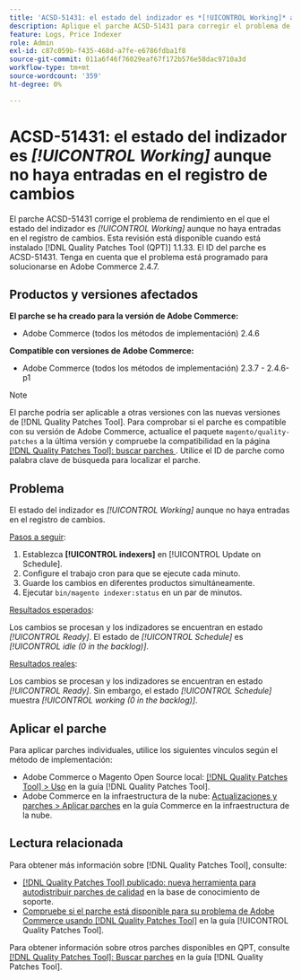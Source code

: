 ```yaml
---
title: 'ACSD-51431: el estado del indizador es *[!UICONTROL Working]* aunque no haya entradas en el registro de cambios'
description: Aplique el parche ACSD-51431 para corregir el problema de Adobe Commerce en el que el estado del indexador es *[!UICONTROL Working]* aunque no haya entradas en el registro de cambios.
feature: Logs, Price Indexer
role: Admin
exl-id: c87c059b-f435-468d-a7fe-e6786fdba1f8
source-git-commit: 011a6f46f76029eaf67f172b576e58dac9710a3d
workflow-type: tm+mt
source-wordcount: '359'
ht-degree: 0%

---
```


# ACSD-51431: el estado del indizador es *[!UICONTROL Working]* aunque no haya entradas en el registro de cambios

El parche ACSD-51431 corrige el problema de rendimiento en el que el estado del indizador es *[!UICONTROL Working]* aunque no haya entradas en el registro de cambios. Esta revisión está disponible cuando está instalado [!DNL Quality Patches Tool (QPT)] 1.1.33. El ID del parche es ACSD-51431. Tenga en cuenta que el problema está programado para solucionarse en Adobe Commerce 2.4.7.

## Productos y versiones afectados

**El parche se ha creado para la versión de Adobe Commerce:**

* Adobe Commerce (todos los métodos de implementación) 2.4.6

**Compatible con versiones de Adobe Commerce:**

* Adobe Commerce (todos los métodos de implementación) 2.3.7 - 2.4.6-p1

>[!NOTE]
>
>El parche podría ser aplicable a otras versiones con las nuevas versiones de [!DNL Quality Patches Tool]. Para comprobar si el parche es compatible con su versión de Adobe Commerce, actualice el paquete `magento/quality-patches` a la última versión y compruebe la compatibilidad en la página [[!DNL Quality Patches Tool]: buscar parches ](https://experienceleague.adobe.com/tools/commerce-quality-patches/index.html?lang=es). Utilice el ID de parche como palabra clave de búsqueda para localizar el parche.

## Problema

El estado del indizador es *[!UICONTROL Working]* aunque no haya entradas en el registro de cambios.

<u>Pasos a seguir</u>:

1. Establezca **[!UICONTROL indexers]** en [!UICONTROL Update on Schedule].
1. Configure el trabajo cron para que se ejecute cada minuto.
1. Guarde los cambios en diferentes productos simultáneamente.
1. Ejecutar `bin/magento indexer:status` en un par de minutos.

<u>Resultados esperados</u>:

Los cambios se procesan y los indizadores se encuentran en estado *[!UICONTROL Ready]*. El estado de *[!UICONTROL Schedule]* es *[!UICONTROL idle (0 in the backlog)]*.

<u>Resultados reales</u>:

Los cambios se procesan y los indizadores se encuentran en estado *[!UICONTROL Ready]*. Sin embargo, el estado *[!UICONTROL Schedule]* muestra *[!UICONTROL working (0 in the backlog)]*.

## Aplicar el parche

Para aplicar parches individuales, utilice los siguientes vínculos según el método de implementación:

* Adobe Commerce o Magento Open Source local: [[!DNL Quality Patches Tool] > Uso](/help/tools/quality-patches-tool/usage.md) en la guía [!DNL Quality Patches Tool].
* Adobe Commerce en la infraestructura de la nube: [Actualizaciones y parches > Aplicar parches](https://experienceleague.adobe.com/docs/commerce-cloud-service/user-guide/develop/upgrade/apply-patches.html?lang=es) en la guía Commerce en la infraestructura de la nube.

## Lectura relacionada

Para obtener más información sobre [!DNL Quality Patches Tool], consulte:

* [[!DNL Quality Patches Tool] publicado: nueva herramienta para autodistribuir parches de calidad](https://experienceleague.adobe.com/es/docs/commerce-operations/tools/quality-patches-tool/quality-patches-tool-to-self-serve-quality-patches) en la base de conocimiento de soporte.
* [Compruebe si el parche está disponible para su problema de Adobe Commerce usando [!DNL Quality Patches Tool]](/help/tools/quality-patches-tool/patches-available-in-qpt/check-patch-for-magento-issue-with-magento-quality-patches.md) en la guía [!UICONTROL Quality Patches Tool].


Para obtener información sobre otros parches disponibles en QPT, consulte [[!DNL Quality Patches Tool]: Buscar parches](https://experienceleague.adobe.com/tools/commerce-quality-patches/index.html?lang=es) en la guía [!DNL Quality Patches Tool].
